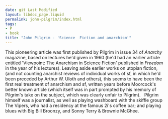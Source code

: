 ```yaml
---
date: git Last Modified
layout: libdoc_page.liquid
permalink: john-pilgrim/index.html
tags:
- P
- book
title: "John Pilgrim - 'Science  Fiction and anarchism'"
---
```


This pioneering article was first published by Pilgrim in  issue 34 of _Anarchy_ magazine, based on lectures he'd given in 1960 (he'd  had an earlier article entitled 'Viewpoint: The Anarchism in Science Fiction'  published in _Freedom_ in the year of his lectures). Leaving aside earlier  works on utopian fiction, (and not counting anarchist reviews of individual  works of sf, in which he'd been preceded by Arthur W. Uloth and others), this  seems to have been the first real treatment of anarchism and sf, written years  before Moorcock's better known article (which itself was in part prompted by his  memory of Pilgrim's take on the subject, which was clearly unfair to Pilgrim).
 
Pilgrim himself was a journalist, as well as playing  washboard with the skiffle group The Vipers, who had a residency at the famous  2i's coffee bar; and playing blues with Big Bill Broonzy, and Sonny Terry &  Brownie McGhee.